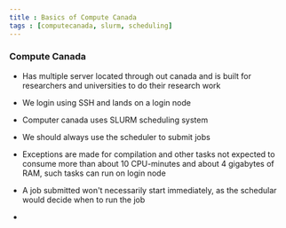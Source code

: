 ```yaml
---
title : Basics of Compute Canada 
tags : [computecanada, slurm, scheduling]
---
```


### Compute Canada 

- Has multiple server located through out canada and is built for researchers and universities to do their research work 

- We login using SSH and lands on a login node

- Computer canada uses SLURM scheduling system 

- We should always use the scheduler to submit jobs 

- Exceptions are made for compilation and other tasks not expected to consume more than about 10 CPU-minutes and about 4 gigabytes of RAM, such tasks can run on login node

- A job submitted won't necessarily start immediately, as the schedular would decide when to run the job

- 
